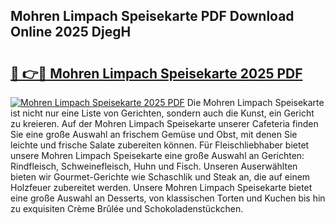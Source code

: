 ## Mohren Limpach Speisekarte PDF Download Online 2025 DjegH

# <h2><a href="http://gcds4v.nevu.top/?p=Mohren+Limpach+Speisekarte">🔗 👉🔴 Mohren Limpach Speisekarte 2025 PDF</a></h2>

[![Mohren Limpach Speisekarte 2025 PDF](https://i.imgur.com/dBaPXMq.png)](http://gcds4v.nevu.top/?p=Mohren+Limpach+Speisekarte)
Die Mohren Limpach Speisekarte ist nicht nur eine Liste von Gerichten, sondern auch die Kunst, ein Gericht zu kreieren. Auf der Mohren Limpach Speisekarte unserer Cafeteria finden Sie eine große Auswahl an frischem Gemüse und Obst, mit denen Sie leichte und frische Salate zubereiten können. Für Fleischliebhaber bietet unsere Mohren Limpach Speisekarte eine große Auswahl an Gerichten: Rindfleisch, Schweinefleisch, Huhn und Fisch. Unseren Auserwählten bieten wir Gourmet-Gerichte wie Schaschlik und Steak an, die auf einem Holzfeuer zubereitet werden. Unsere Mohren Limpach Speisekarte bietet eine große Auswahl an Desserts, von klassischen Torten und Kuchen bis hin zu exquisiten Crème Brûlée und Schokoladenstückchen.
